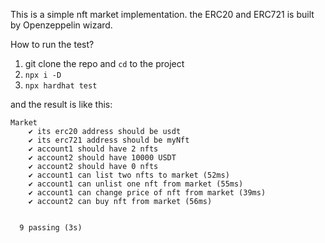 This is a simple nft market implementation.
the ERC20 and ERC721 is built by Openzeppelin wizard.

How to run the test?
1. git clone the repo and `cd` to the project
2. `npx i -D`
3. `npx hardhat test`

and the result is like this:

```
Market
    ✔ its erc20 address should be usdt
    ✔ its erc721 address should be myNft
    ✔ account1 should have 2 nfts
    ✔ account2 should have 10000 USDT
    ✔ account2 should have 0 nfts
    ✔ account1 can list two nfts to market (52ms)
    ✔ account1 can unlist one nft from market (55ms)
    ✔ account1 can change price of nft from market (39ms)
    ✔ account2 can buy nft from market (56ms)


  9 passing (3s)
```


